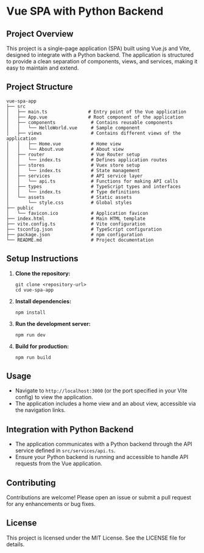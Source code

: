 # Vue SPA with Python Backend

## Project Overview
This project is a single-page application (SPA) built using Vue.js and Vite, designed to integrate with a Python backend. The application is structured to provide a clean separation of components, views, and services, making it easy to maintain and extend.

## Project Structure
```
vue-spa-app
├── src
│   ├── main.ts               # Entry point of the Vue application
│   ├── App.vue               # Root component of the application
│   ├── components             # Contains reusable components
│   │   └── HelloWorld.vue     # Sample component
│   ├── views                  # Contains different views of the application
│   │   ├── Home.vue           # Home view
│   │   └── About.vue          # About view
│   ├── router                 # Vue Router setup
│   │   └── index.ts           # Defines application routes
│   ├── stores                 # Vuex store setup
│   │   └── index.ts           # State management
│   ├── services               # API service layer
│   │   └── api.ts             # Functions for making API calls
│   ├── types                  # TypeScript types and interfaces
│   │   └── index.ts           # Type definitions
│   └── assets                 # Static assets
│       └── style.css          # Global styles
├── public
│   └── favicon.ico            # Application favicon
├── index.html                 # Main HTML template
├── vite.config.ts             # Vite configuration
├── tsconfig.json              # TypeScript configuration
├── package.json               # npm configuration
└── README.md                  # Project documentation
```

## Setup Instructions
1. **Clone the repository:**
   ```
   git clone <repository-url>
   cd vue-spa-app
   ```

2. **Install dependencies:**
   ```
   npm install
   ```

3. **Run the development server:**
   ```
   npm run dev
   ```

4. **Build for production:**
   ```
   npm run build
   ```

## Usage
- Navigate to `http://localhost:3000` (or the port specified in your Vite config) to view the application.
- The application includes a home view and an about view, accessible via the navigation links.

## Integration with Python Backend
- The application communicates with a Python backend through the API service defined in `src/services/api.ts`.
- Ensure your Python backend is running and accessible to handle API requests from the Vue application.

## Contributing
Contributions are welcome! Please open an issue or submit a pull request for any enhancements or bug fixes.

## License
This project is licensed under the MIT License. See the LICENSE file for details.